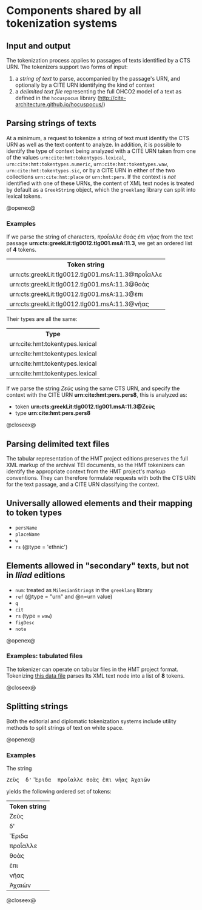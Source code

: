 # Components shared by all tokenization systems #

## Input and output ##

The tokenization process applies to passages of texts identified by a CTS URN.  The tokenizers support two forms of input:

1.  a *string of text*  to parse, accompanied by the passage's URN, and optionally by a CITE URN identifying the kind of context
2.  a *delimited text file* representing the full OHCO2 model of a text as defined in the `hocuspocus` library (<http://cite-architecture.github.io/hocuspocus/>)






## Parsing strings of texts ##


At a minimum, a request to tokenize a string of text must identify the CTS URN as well as the text content to analyze.  In addition, it is possible to identify the type of context being analyzed with a CITE URN taken from one of the values   `urn:cite:hmt:tokentypes.lexical`, `urn:cite:hmt:tokentypes.numeric`, `urn:cite:hmt:tokentypes.waw`, `urn:cite:hmt:tokentypes.sic`, or by a CITE URN in either of the two collections `urn:cite:hmt:place` or `urn:hmt:pers`.    If the context is *not* identified with one of these URNs, the content of XML text nodes is treated by default as a `GreekString` object, which the `greeklang` library can split into lexical tokens. 

@openex@

### Examples ###

If we parse the string of characters, <em concordion:set="#str4">προΐαλλε θοὰς ἐπι νῆας</em>
from the text passage <strong concordion:set="#urn">urn:cts:greekLit:tlg0012.tlg001.msA:11.3</strong>,
we get an ordered list of <strong concordion:assertEquals="countTokens(#str4,#urn)">4</strong> tokens.


<table concordion:verifyRows="#token : getTokens(#str4,#urn)">
<tr><th concordion:assertEquals="#token">Token string</th></tr>
<tr><td>urn:cts:greekLit:tlg0012.tlg001.msA:11.3@προΐαλλε</td></tr>
<tr><td>urn:cts:greekLit:tlg0012.tlg001.msA:11.3@θοὰς</td></tr>
<tr><td>urn:cts:greekLit:tlg0012.tlg001.msA:11.3@ἐπι</td></tr>
<tr><td>urn:cts:greekLit:tlg0012.tlg001.msA:11.3@νῆας</td></tr>

</table>


Their types are all the same:


<table concordion:verifyRows="#token : getTypes(#str4,#urn)">
<tr><th concordion:assertEquals="#token">Type</th></tr>
<tr><td>urn:cite:hmt:tokentypes.lexical</td></tr>
<tr><td>urn:cite:hmt:tokentypes.lexical</td></tr>
<tr><td>urn:cite:hmt:tokentypes.lexical</td></tr>
<tr><td>urn:cite:hmt:tokentypes.lexical</td></tr>

</table>

If we parse the string <em concordion:set="#zeus">Ζεὺς</em> using the same CTS URN, and specify the context with the CITE URN <strong concordion:set="#pers8">urn:cite:hmt:pers.pers8</strong>, this is analyzed as:

- token <strong concordion:assertEquals="getToken(#zeus,#urn,#pers8)">urn:cts:greekLit:tlg0012.tlg001.msA:11.3@Ζεὺς</strong> 
- type  <strong concordion:assertEquals="getType(#zeus,#urn,#pers8)">urn:cite:hmt:pers.pers8</strong>



@closeex@

## Parsing delimited text files ##


The tabular representation of the HMT project editions preserves the full XML markup of the archival TEI documents, so the HMT tokenizers  can identify the appropriate context from the HMT project's markup conventions.   They can therefore formulate requests with both the CTS URN for the text passage, and a CITE URN classifying the context.




## Universally allowed elements and their mapping to token types ##


- `persName`
-  `placeName`
- `w`
- `rs` (@type = 'ethnic')


## Elements allowed in "secondary" texts, but not in *Iliad* editions ##



- `num`: treated as `MilesianString`s in the `greeklang` library
- `ref` (@type = "urn" and @n=urn value)
- `q`
- `cit`
- `rs` (type = `waw`)
- `figDesc`
-  `note`






@openex@

### Examples: tabulated files ###

The tokenizer can operate on tabular files in the HMT project format.
Tokenizing <a href="../../../specs/data/ethnic.txt"  concordion:set="#ethnics = setHref(#HREF)">this data file</a> parses Its XML text node into a list of <strong  concordion:assertEquals="countTokensInTab(#ethnics)">8</strong> tokens.





@closeex@





## Splitting strings ##


Both the editorial and diplomatic tokenization systems include utility methods to split strings of text on white space.



@openex@

### Examples ###

The string

<pre concordion:set="#raw">Ζεὺς  δ' Ἔριδα  προΐαλλε θοὰς ἐπι νῆας Ἀχαιῶν</pre>

yields the following ordered set of tokens:



 <table concordion:verifyRows="#token : splitString(#raw)">
<tr><th concordion:assertEquals="#token">Token string</th></tr>

<tr><td>Ζεὺς</td></tr>
<tr><td>δ'</td></tr>
<tr><td>Ἔριδα</td></tr>
<tr><td>προΐαλλε</td></tr>
<tr><td>θοὰς</td></tr>
<tr><td>ἐπι</td></tr>
<tr><td>νῆας</td></tr>
<tr><td>Ἀχαιῶν</td></tr>
</table>


@closeex@



